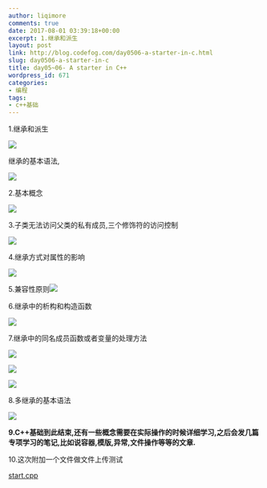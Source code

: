 ```yaml
---
author: liqimore
comments: true
date: 2017-08-01 03:39:18+00:00
excerpt: 1.继承和派生
layout: post
link: http://blog.codefog.com/day0506-a-starter-in-c.html
slug: day0506-a-starter-in-c
title: day05~06- A starter in C++
wordpress_id: 671
categories:
- 编程
tags:
- c++基础
---
```


1.继承和派生

![](https://static.timelovelife.com/old/2017/08/51c9c8aec25d62f14be68d82c7468d1e.png)

继承的基本语法,

![](https://static.timelovelife.com/old/2017/08/ebd80309e981d352d7d36ac7e8860a26.png)

2.基本概念

![](https://static.timelovelife.com/old/2017/08/9ac3434c47efc4bf66f67f8dbb6db0ac.png)

3.子类无法访问父类的私有成员,三个修饰符的访问控制

![](https://static.timelovelife.com/old/2017/08/7e8523b89b8b45bc1f3c5afbbb0de3a1.png)

4.继承方式对属性的影响

![](https://static.timelovelife.com/old/2017/08/2a9bd2a44a4beec8e0214ccf156a8ca4.png)

5.兼容性原则![](https://static.timelovelife.com/old/2017/08/fce61be83ac4eba9af34abc27f236636.png)

6.继承中的析构和构造函数

![](https://static.timelovelife.com/old/2017/08/9e26f6bbc830c2fccfeee6418f521a96.png)

7.继承中的同名成员函数或者变量的处理方法

![](https://static.timelovelife.com/old/2017/08/d7ca124c88dddcdc5b2460bc8b7e3d8a.png)

![](https://static.timelovelife.com/old/2017/08/3f8e79a6e040b13f0b6417e3bbc9cb92.png)

![](https://static.timelovelife.com/old/2017/08/eee0d020b68b8691b5bfd26b3b4388a4.png)

8.多继承的基本语法

![](https://static.timelovelife.com/old/2017/08/35a21759f50417e307f461407bb1c4e1.png)

**9.C++基础到此结束,还有一些概念需要在实际操作的时候详细学习,之后会发几篇专项学习的笔记,比如说容器,模版,异常,文件操作等等的文章.**

10.这次附加一个文件做文件上传测试

[start.cpp](https://static.timelovelife.com/old/2017/08/e794b83204466ef06b7ceb04f3587eb5.cpp)
